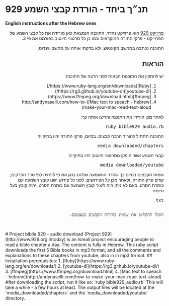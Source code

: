 # 929 תנ״ך ביחד - הורדת קבצי השמע
__English instructions after the Hebrew ones__

<div dir="rtl">

[פרוייקט 929](http://www.929.org.il/today) הוא פרוייקט נהדר. התוכנה הנמצאת כאן מורידה את כל קבצי השמע של הפרוייקט - פרקי התורה המוקראים וכמו כן כל סרטוני היוטוב בפורמט אמ פי 3.

התוכנה נכתבה במחשב מקינטוש, ולא בדקתי אותה על מחשב ווינדוס.

<h2>הוראות</h2>
יש להתקין את התוכנות הבאות לפני הרצה של התוכנה:

<ol>
<li> [Ruby](https://www.ruby-lang.org/en/downloads/) </li>
<li> [youtube-dl](https://rg3.github.io/youtube-dl/) </li>
<li> [ffmpeg](https://www.ffmpeg.org/download.html) </li>
<li> [Mac text to speach - hebrew](http://andynaselli.com/how-to-make-your-mac-read-text-aloud) </li>
</ol>
לאחר מכן הורידו את התוכנה והריצו אותה כך:
<pre>
ruby bible929_audio.rb
</pre>

התוכנה תתחיל להוריד הרבה קבצים. בסיום, פרקי התורה יהיו בתיקייה 
<pre>
media_downloaded/chapters
</pre>

קבצי השמע אשר הופקו מסרטוני היוטוב יהיו בתיקייה

<pre>
media_downloaded/youtube
</pre>


שמות הקבצים בנויים כך שסדר ההשמעה שלהם בנגן אמ פי 3 יהיה לפי סדר הפרקים; קודם פרק התורה, ולאחר מכן כל הפירושים. לפני כל פירוש 
ישנו קובץ השמעה עם כותרת הסרט. באם לא ניתן היה ליצור קובץ השמעה עם כותרת הסרט, יהיה קובץ בעל סיומת

<pre>
txt
<pre>

תוכלו להקליט את שמות כותרות הקבצים בעצמכם. 

</div>

# Project bibile 929 - audio download
[Project 929](http://www.929.org.il/today) is an Isreali project encouraging people to read a bible chapter a day. The content is fully in Hebrew.

This ruby script downloads the first 5 Bible books in mp3 format, and all the comments and explanations to these chapters from youtube, also in in mp3 format.

## Installation

prerequisites:

1. [Ruby](https://www.ruby-lang.org/en/downloads/)
2. [youtube-dl](https://rg3.github.io/youtube-dl/)
3. [ffmpeg](https://www.ffmpeg.org/download.html)
4. [Mac text to speach - hebrew](http://andynaselli.com/how-to-make-your-mac-read-text-aloud)

After downloading the script, run it like so:

`ruby bible929_audio.rb`

This will take a while - a few hours at least.

The output files will be located at the  `media_downloaded/chapters` and the `media_downloaded/youtube` directory.


